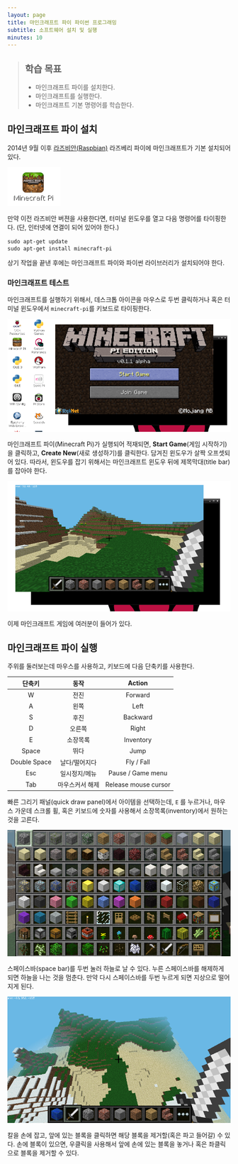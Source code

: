 ```yaml
---
layout: page
title: 마인크래프트 파이 파이썬 프로그래밍
subtitle: 소프트웨어 설치 및 실행
minutes: 10
---
```

> ## 학습 목표
>
> *   마인크래프트 파이를 설치한다.
> *   마인크래프트를 실행한다.
> *   마인크래프트 기본 명령어를 학습한다.

## 마인크래프트 파이 설치

2014년 9월 이후 [라즈비안(Raspbian)](http://www.raspbian.org/) 라즈베리 파이에 
마인크래프트가 기본 설치되어 있다.

![마인크래프트 파이](../img/minecraft/minecraft-pi-shortcut.png)

만약 이전 라즈비안 버젼을 사용한다면, 터미널 윈도우를 열고 다음 명령어를 타이핑한다. 
(단, 인터넷에 연결이 되어 있어야 한다.)

~~~ {.input}
sudo apt-get update
sudo apt-get install minecraft-pi
~~~

상기 작업을 끝낸 후에는 마인크래프트 파이와 파이썬 라이브러리가 설치되어야 한다.

### 마인크래프트 테스트

마인크래프트를 실행하기 위해서, 데스크톱 아이콘을 마우스로 두번 클릭하거나 혹은 터미널 윈도우에서 `minecraft-pi`를 키보드로 타이핑한다.

![마인크래프트 파이 실행](../img/minecraft/mcpi-start.png)

마인크래프트 파이(Minecraft Pi)가 실행되어 적재되면, **Start Game**(게임 시작하기)을 클릭하고, **Create New**(새로 생성하기)를 클릭한다. 담겨진 윈도우가 살짝 오프셋되어 있다. 따라서, 윈도우를 잡기 위해서는 마인크래프트 윈도우 뒤에 제목막대(title bar)를 잡아야 한다.

![마인크래프트 파이 게임](../img/minecraft/mcpi-game.png)

이제 마인크래프트 게임에 여러분이 들어가 있다.

## 마인크래프트 파이 실행

주위를 둘러보는데 마우스를 사용하고, 키보드에 다음 단축키를 사용한다.

| 단축키      | 동작           | Action                 
| :---:       |:-----:         | :-----:              
| W           | 전진           | Forward              
| A           | 왼쪽           | Left                 
| S           | 후진           | Backward             
| D           | 오른쪽         | Right                
| E           | 소장목록       | Inventory            
| Space       | 뛰다           | Jump                 
| Double Space| 날다/떨어지다  | Fly / Fall           
| Esc         | 일시정지/메뉴  | Pause / Game menu    
| Tab         | 마우스커서 해제| Release mouse cursor 

빠른 그리기 패널(quick draw panel)에서 아이템을 선택하는데, `E` 를 누르거나, 
마우스 가운데 스크롤 휠, 혹은 키보드에 숫자를 사용해서 소장목록(inventory)에서 원하는 것을 고른다.

![소장목록(inventory)](../img/minecraft/mcpi-inventory.png)

스페이스바(space bar)를 두번 눌러 하늘로 날 수 있다. 누른 스페이스바를 해제하게 되면 하늘을 나는 것을 멈춘다.
만약 다시 스페이스바를 두번 누르게 되면 지상으로 떨어지게 된다.

![하늘로 날아오르기](../img/minecraft/mcpi-flying.png)

칼을 손에 잡고, 앞에 있는 블록을 클릭하면 해당 블록을 제거할(혹은 파고 들어갈) 수 있다. 
손에 블록이 있으면, 우클릭을 사용해서 앞에 손에 있는 블록을 놓거나 혹은 좌클릭으로 블록을 제거할 수 있다.